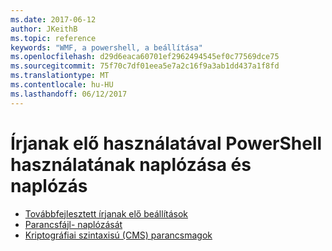 ```yaml
---
ms.date: 2017-06-12
author: JKeithB
ms.topic: reference
keywords: "WMF, a powershell, a beállítása"
ms.openlocfilehash: d29d6eaca60701ef2962494545ef0c77569dce75
ms.sourcegitcommit: 75f70c7df01eea5e7a2c16f9a3ab1dd437a1f8fd
ms.translationtype: MT
ms.contentlocale: hu-HU
ms.lasthandoff: 06/12/2017
---
```

# <a name="audit-powershell-usage-using-transcription-and-logging"></a>Írjanak elő használatával PowerShell használatának naplózása és naplózás

- [Továbbfejlesztett írjanak elő beállítások](audit_transcript.md)
- [Parancsfájl- naplózását](audit_script.md)
- [Kriptográfiai szintaxisú (CMS) parancsmagok](audit_cms.md)

